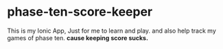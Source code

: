 # phase-ten-score-keeper


This is my Ionic App, 
Just for me to learn and play. and also help track my games of phase ten. **cause keeping score sucks.**
